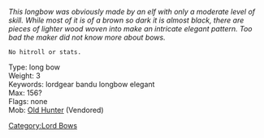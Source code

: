 *This longbow was obviously made by an elf with only a moderate level of
skill. While most of it is of a brown so dark it is almost black, there
are pieces of lighter wood woven into make an intricate elegant pattern.
Too bad the maker did not know more about bows.*

`No hitroll or stats.`

Type: long bow  
Weight: 3  
Keywords: lordgear bandu longbow elegant  
Max: 156?  
Flags: none  
Mob: [Old Hunter](Old_Hunter "wikilink") (Vendored)

[Category:Lord Bows](Category:Lord_Bows "wikilink")

